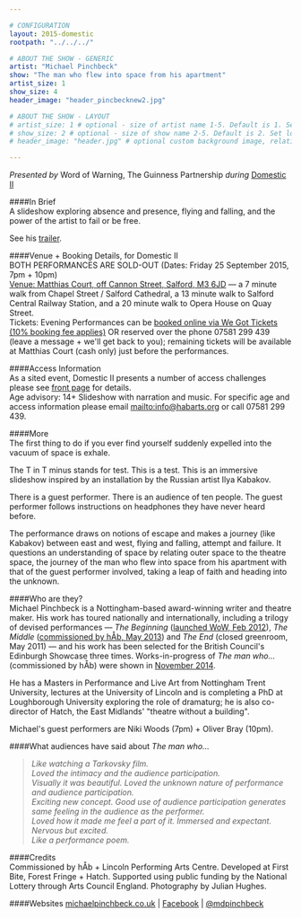 ```yaml
---

# CONFIGURATION
layout: 2015-domestic
rootpath: "../../../"

# ABOUT THE SHOW - GENERIC
artist: "Michael Pinchbeck"
show: "The man who flew into space from his apartment"
artist_size: 1
show_size: 4
header_image: "header_pincbecknew2.jpg"

# ABOUT THE SHOW - LAYOUT
# artist_size: 1 # optional - size of artist name 1-5. Default is 1. Set longer names to lower values
# show_size: 2 # optional - size of show name 2-5. Default is 2. Set longer names to lower values
# header_image: "header.jpg" # optional custom background image, relative to current page

---
```

*Presented by* Word of Warning, The Guinness Partnership *during* [Domestic II](/current/2015-domestic)          
         
####In Brief                      
A slideshow exploring absence and presence, flying and falling, and the power of the artist to fail or be free.      
         
See his [trailer](http://vimeo.com/139682403).          
         
####Venue + Booking Details, for Domestic II        
BOTH PERFORMANCES ARE SOLD-OUT 
(Dates: Friday 25 September 2015, 7pm + 10pm)                 
[Venue: Matthias Court, off Cannon Street, Salford, M3 6JD](http://bit.ly/domesticTWO) — a 7 minute walk from Chapel Street / Salford Cathedral, a 13 minute walk to Salford Central Railway Station, and a 20 minute walk to Opera House on Quay Street.            
Tickets: Evening Performances can be [booked online via We Got Tickets (10% booking fee applies)](http://www.wegottickets.com/wordofwarning) OR reserved over the phone 07581 299 439 (leave a message + we'll get back to you); remaining tickets will be available at Matthias Court (cash only) just before the performances.
         
####Access Information      
As a sited event, Domestic II presents a number of access challenges please see [front page](/current/2015-domestic) for details.    
Age advisory: 14+ Slideshow with narration and music. For specific age and access information please email <mailto:info@habarts.org> or call 07581 299 439.       
        
####More   
The first thing to do if you ever find yourself suddenly expelled into the vacuum of space is exhale.    

The T in T minus stands for test. This is a test. This is an immersive slideshow inspired by an installation by the Russian artist Ilya Kabakov.    

There is a guest performer. There is an audience of ten people. The guest performer follows instructions on headphones they have never heard before.

The performance draws on notions of escape and makes a journey (like Kabakov) between east and west, flying and falling, attempt and failure. It questions an understanding of space by relating outer space to the theatre space, the journey of the man who flew into space from his apartment with that of the guest performer involved, taking a leap of faith and heading into the unknown.        
        
####Who are they?       
Michael Pinchbeck is a Nottingham-based award-winning writer and theatre maker. His work has toured nationally and internationally, including a trilogy of devised performances — *The Beginning* ([launched WoW, Feb 2012](http://wordofwarning.posthaven.com/warnmcr-that-was-the-beginning-now-for-more)), *The Middle* ([commissioned by hÅb, May 2013](/archive/2013-springsummer/pinchbeckghelani)) and *The End* (closed greenroom, May 2011) — and his work has been selected for the British Council's Edinburgh Showcase three times. Works-in-progress of *The man who…* (commissioned by hÅb) were shown in [November 2014](/archive/2014-autumnwinter/pinchbeck).          
         
He has a Masters in Performance and Live Art from Nottingham Trent University, lectures at the University of Lincoln and is completing a PhD at Loughborough University exploring the role of dramaturg; he is also co-director of Hatch, the East Midlands' "theatre without a building".        
         
Michael's guest performers are Niki Woods (7pm) + Oliver Bray (10pm).         
        
####What audiences have said about *The man who…*                                           
>*Like watching a Tarkovsky film.*    
>*Loved the intimacy and the audience participation.*     
>*Visually it was beautiful. Loved the unknown nature of performance and audience participation.*    
>*Exciting new concept. Good use of audience participation generates same feeling in the audience as the performer.*     
>*Loved how it made me feel a part of it. Immersed and expectant. Nervous but excited.*       
>*Like a performance poem.*       

####Credits         
Commissioned by hÅb + Lincoln Performing Arts Centre. Developed at First Bite, Forest Fringe + Hatch. Supported using public funding by the National Lottery through Arts Council England. Photography by Julian Hughes.          
        
####Websites
[michaelpinchbeck.co.uk](http://www.michaelpinchbeck.co.uk) | [Facebook](http://www.facebook.com/mdpinchbeck) | [@mdpinchbeck](http://www.twitter.com/mdpinchbeck)

